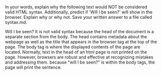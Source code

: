 In your words, explain why the following text would NOT be considered valid HTML syntax. Additionally, predict if 'Will I be seen?' will show in the browser. Explain why or why not. Save your written answer to a file called syntax.md.

<html>
  <head>
    <body>
      Will I be seen?
    </body>
  </head>
</html>
It is not valid syntax because the head of the document is a separate section from the body.  The head contains metadata about the webpage as well as the title that appears in the browser tag at the top of the page.
The body tag is where the displayed contents of the page are located.  Normally, text in the head of an html page is not printed on the page.  However, browsers are robust and effective at recognizing mistakes and addressing them.  because "will I be seen?" is within the body tags, the page will print the sentence. 